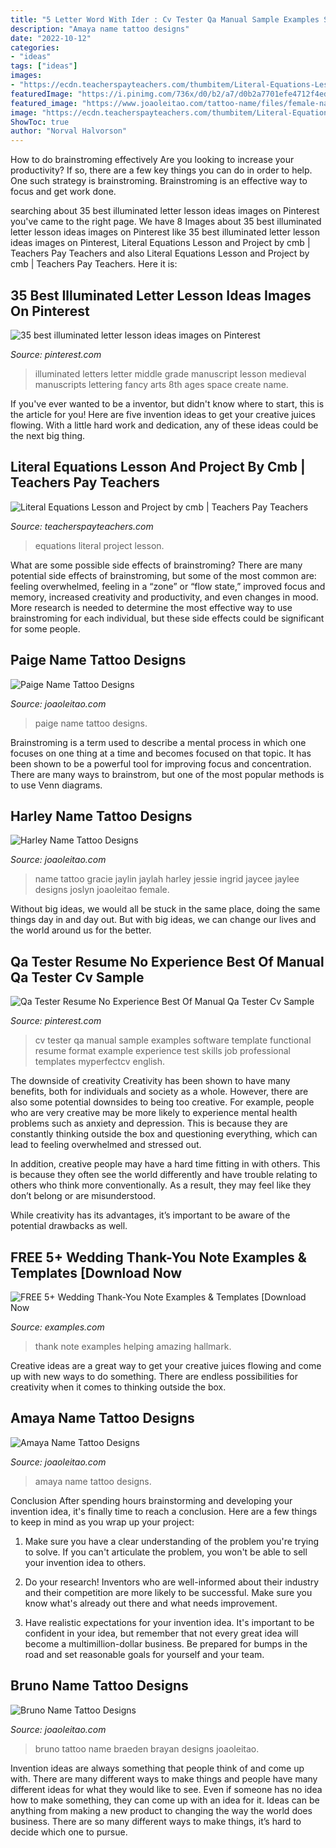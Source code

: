 ```yaml
---
title: "5 Letter Word With Ider : Cv Tester Qa Manual Sample Examples Software Template Functional Resume Format Example Experience Test Skills Job Professional Templates Myperfectcv English"
description: "Amaya name tattoo designs"
date: "2022-10-12"
categories:
- "ideas"
tags: ["ideas"]
images:
- "https://ecdn.teacherspayteachers.com/thumbitem/Literal-Equations-Lesson-and-Project-1500873460/original-602721-1.jpg"
featuredImage: "https://i.pinimg.com/736x/d0/b2/a7/d0b2a7701efe4712f4eda2085a53cd1c.jpg"
featured_image: "https://www.joaoleitao.com/tattoo-name/files/female-names4/tattoo-design-name-paige-08.png"
image: "https://ecdn.teacherspayteachers.com/thumbitem/Literal-Equations-Lesson-and-Project-1500873460/original-602721-1.jpg"
ShowToc: true
author: "Norval Halvorson"
---
```



How to do brainstroming effectively
Are you looking to increase your productivity? If so, there are a few key things you can do in order to help. One such strategy is brainstroming. Brainstroming is an effective way to focus and get work done.

	

		
searching about 35 best illuminated letter lesson ideas images on Pinterest you've came to the right page. We have 8 Images about 35 best illuminated letter lesson ideas images on Pinterest like 35 best illuminated letter lesson ideas images on Pinterest, Literal Equations Lesson and Project by cmb | Teachers Pay Teachers and also Literal Equations Lesson and Project by cmb | Teachers Pay Teachers. Here it is:
		
    
## 35 Best Illuminated Letter Lesson Ideas Images On Pinterest

<img loading=lazy src="https://i.pinimg.com/736x/5f/1b/de/5f1bde35e2d01c46e8dd7634bfec3177.jpg" onerror="this.onerror=null;this.src='https://tse4.mm.bing.net/th?id=OIP.djeYaFlIWbkuiDfhwu2BcgHaKb&amp;pid=15.1';" alt="35 best illuminated letter lesson ideas images on Pinterest">

_Source: pinterest.com_

>illuminated letters letter middle grade manuscript lesson medieval manuscripts lettering fancy arts 8th ages space create name. 

	

If you've ever wanted to be a inventor, but didn't know where to start, this is the article for you! Here are five invention ideas to get your creative juices flowing. With a little hard work and dedication, any of these ideas could be the next big thing.

    
## Literal Equations Lesson And Project By Cmb | Teachers Pay Teachers

<img loading=lazy src="https://ecdn.teacherspayteachers.com/thumbitem/Literal-Equations-Lesson-and-Project-1500873460/original-602721-1.jpg" onerror="this.onerror=null;this.src='https://tse2.mm.bing.net/th?id=OIP.jwJA_DU9ifo7EdMxUkkVgQAAAA&amp;pid=15.1';" alt="Literal Equations Lesson and Project by cmb | Teachers Pay Teachers">

_Source: teacherspayteachers.com_

>equations literal project lesson. 

	

What are some possible side effects of brainstroming?
There are many potential side effects of brainstroming, but some of the most common are: feeling overwhelmed, feeling in a “zone” or “flow state,” improved focus and memory, increased creativity and productivity, and even changes in mood. More research is needed to determine the most effective way to use brainstroming for each individual, but these side effects could be significant for some people.

    
## Paige Name Tattoo Designs

<img loading=lazy src="https://www.joaoleitao.com/tattoo-name/files/female-names4/tattoo-design-name-paige-08.png" onerror="this.onerror=null;this.src='https://tse4.mm.bing.net/th?id=OIP.eu5i9yiDlUF1Loe2DhyOUgHaE8&amp;pid=15.1';" alt="Paige Name Tattoo Designs">

_Source: joaoleitao.com_

>paige name tattoo designs. 

	

Brainstroming is a term used to describe a mental process in which one focuses on one thing at a time and becomes focused on that topic. It has been shown to be a powerful tool for improving focus and concentration. There are many ways to brainstrom, but one of the most popular methods is to use Venn diagrams.

    
## Harley Name Tattoo Designs

<img loading=lazy src="https://www.joaoleitao.com/tattoo-name/files/female-names2/tattoo-design-name-harley-05.png" onerror="this.onerror=null;this.src='https://tse3.mm.bing.net/th?id=OIP.3QDYhBQ_V5-c6ZLiXACtzwHaEd&amp;pid=15.1';" alt="Harley Name Tattoo Designs">

_Source: joaoleitao.com_

>name tattoo gracie jaylin jaylah harley jessie ingrid jaycee jaylee designs joslyn joaoleitao female. 

	

Without big ideas, we would all be stuck in the same place, doing the same things day in and day out. But with big ideas, we can change our lives and the world around us for the better.

    
## Qa Tester Resume No Experience Best Of Manual Qa Tester Cv Sample

<img loading=lazy src="https://i.pinimg.com/736x/d0/b2/a7/d0b2a7701efe4712f4eda2085a53cd1c.jpg" onerror="this.onerror=null;this.src='https://tse1.mm.bing.net/th?id=OIP.XVnI5WF_MivJcxIwyPVbgAHaKK&amp;pid=15.1';" alt="Qa Tester Resume No Experience Best Of Manual Qa Tester Cv Sample">

_Source: pinterest.com_

>cv tester qa manual sample examples software template functional resume format example experience test skills job professional templates myperfectcv english. 

	

The downside of creativity
Creativity has been shown to have many benefits, both for individuals and society as a whole. However, there are also some potential downsides to being too creative.
For example, people who are very creative may be more likely to experience mental health problems such as anxiety and depression. This is because they are constantly thinking outside the box and questioning everything, which can lead to feeling overwhelmed and stressed out.

In addition, creative people may have a hard time fitting in with others. This is because they often see the world differently and have trouble relating to others who think more conventionally. As a result, they may feel like they don’t belong or are misunderstood.

While creativity has its advantages, it’s important to be aware of the potential drawbacks as well.

    
## FREE 5+ Wedding Thank-You Note Examples &amp; Templates [Download Now

<img loading=lazy src="https://images.examples.com/wp-content/uploads/2019/04/Wedding-Thank-You-Note-for-Helping-Make-the-Wedding-Day-Amazing.jpg" onerror="this.onerror=null;this.src='https://tse1.mm.bing.net/th?id=OIP.g6anlisMr0oQMVnnKRtoAgAAAA&amp;pid=15.1';" alt="FREE 5+ Wedding Thank-You Note Examples &amp; Templates [Download Now">

_Source: examples.com_

>thank note examples helping amazing hallmark. 

	

Creative ideas are a great way to get your creative juices flowing and come up with new ways to do something. There are endless possibilities for creativity when it comes to thinking outside the box.

    
## Amaya Name Tattoo Designs

<img loading=lazy src="https://www.joaoleitao.com/tattoo-name/files/female-names5/tattoo-design-name-amaya-11.png" onerror="this.onerror=null;this.src='https://tse4.mm.bing.net/th?id=OIP.lLdxft6TjYPaZ3wV88UcIgHaEg&amp;pid=15.1';" alt="Amaya Name Tattoo Designs">

_Source: joaoleitao.com_

>amaya name tattoo designs. 

	

Conclusion
After spending hours brainstorming and developing your invention idea, it's finally time to reach a conclusion. Here are a few things to keep in mind as you wrap up your project:
1. Make sure you have a clear understanding of the problem you're trying to solve. If you can't articulate the problem, you won't be able to sell your invention idea to others.

2. Do your research! Inventors who are well-informed about their industry and their competition are more likely to be successful. Make sure you know what's already out there and what needs improvement.

3. Have realistic expectations for your invention idea. It's important to be confident in your idea, but remember that not every great idea will become a multimillion-dollar business. Be prepared for bumps in the road and set reasonable goals for yourself and your team.

    
## Bruno Name Tattoo Designs

<img loading=lazy src="https://www.joaoleitao.com/tattoo-name/files/male-names1/tattoo-design-name-bruno-22.png" onerror="this.onerror=null;this.src='https://tse4.mm.bing.net/th?id=OIP.4cdKPPiQ6SUsrmiuK8GdAAHaEW&amp;pid=15.1';" alt="Bruno Name Tattoo Designs">

_Source: joaoleitao.com_

>bruno tattoo name braeden brayan designs joaoleitao. 

	

Invention ideas are always something that people think of and come up with. There are many different ways to make things and people have many different ideas for what they would like to see. Even if someone has no idea how to make something, they can come up with an idea for it. Ideas can be anything from making a new product to changing the way the world does business. There are so many different ways to make things, it’s hard to decide which one to pursue.

